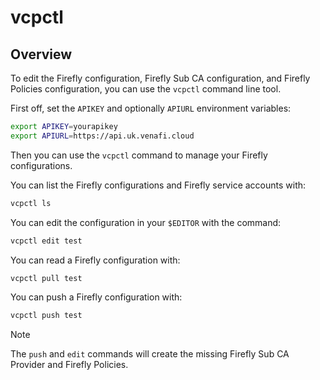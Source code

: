 # vcpctl

## Overview

To edit the Firefly configuration, Firefly Sub CA configuration, and Firefly
Policies configuration, you can use the `vcpctl` command line tool.

First off, set the `APIKEY` and optionally `APIURL` environment variables:

```bash
export APIKEY=yourapikey
export APIURL=https://api.uk.venafi.cloud
```

Then you can use the `vcpctl` command to manage your Firefly configurations.

You can list the Firefly configurations and Firefly service accounts with:

```bash
vcpctl ls
```

You can edit the configuration in your `$EDITOR` with the command:

```bash
vcpctl edit test
```

You can read a Firefly configuration with:

```bash
vcpctl pull test
```

You can push a Firefly configuration with:

```bash
vcpctl push test
```

> [!NOTE]
>
> The `push` and `edit` commands will create the missing Firefly Sub CA Provider
> and Firefly Policies.
